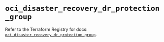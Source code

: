 # `oci_disaster_recovery_dr_protection_group`

Refer to the Terraform Registry for docs: [`oci_disaster_recovery_dr_protection_group`](https://registry.terraform.io/providers/oracle/oci/7.19.0/docs/resources/disaster_recovery_dr_protection_group).
